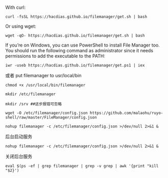 
With curl:
```
curl -fsSL https://hacdias.github.io/filemanager/get.sh | bash
```
Or using wget:
```
wget -qO- https://hacdias.github.io/filemanager/get.sh | bash
```
If you’re on Windows, you can use PowerShell to install File Manager too. You should run the following command as administrator since it needs permissions to add the executable to the PATH:
```
iwr -useb https://hacdias.github.io/filemanager/get.ps1 | iex
```
或者
put filemanager  to  usr/local/bin

```
chmod +x /usr/local/bin/filemanager

mkdir /etc/filemanager

mkdir /srv ##这步报错可忽略

wget -O /etc/filemanager/config.json https://github.com/malaohu/ruyo-shell/raw/master/FileManager/config.json

nohup filemanager -c /etc/filemanager/config.json >/dev/null 2>&1 &
```

后台启动服务
```
nohup filemanager -c /etc/filemanager/config.json >/dev/null 2>&1 &
```

关闭后台服务
```
eval $(ps -ef | grep filemanager | grep -v grep | awk '{print "kill "$2}')
```
